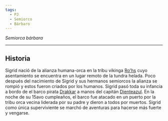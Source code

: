 ```yaml
---
tags:
  - PJ
  - Semiorco
  - Bárbaro
---
```

*Semiorca bárbara*
___
## Historia
Sigrid nació de la alianza humana-orca en la tribu vikinga [Ro'hs](../../Organizaciones/Ro'hs.md) cuyo asentamiento se encuentra en un lugar remoto de la tundra helada. Poco después del nacimiento de Sigrid y sus hermanos semiorcos la alianza se rompió y estos fueron criados por los humanos. 
Sigrid pasó toda su infancia a bordo de el barco pirata [Drakkar](../../Otros/Drakkar.md) a manos del capitán [Dienteazul](../Dienteazul.md). En la noche de su 15avo cumpleaños, el barco fue atacado en un puerto por la tribu orca vecina liderada por su padre y dieron a todos por muertos. 
Sigrid como única superviviente se marchó de aventuras para hacerse más fuerte y vengarse.
